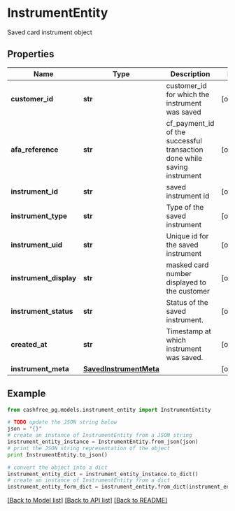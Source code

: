 # InstrumentEntity

Saved card instrument object

## Properties
Name | Type | Description | Notes
------------ | ------------- | ------------- | -------------
**customer_id** | **str** | customer_id for which the instrument was saved | [optional] 
**afa_reference** | **str** | cf_payment_id of the successful transaction done while saving instrument | [optional] 
**instrument_id** | **str** | saved instrument id | [optional] 
**instrument_type** | **str** | Type of the saved instrument | [optional] 
**instrument_uid** | **str** | Unique id for the saved instrument | [optional] 
**instrument_display** | **str** | masked card number displayed to the customer | [optional] 
**instrument_status** | **str** | Status of the saved instrument. | [optional] 
**created_at** | **str** | Timestamp at which instrument was saved. | [optional] 
**instrument_meta** | [**SavedInstrumentMeta**](SavedInstrumentMeta.md) |  | [optional] 

## Example

```python
from cashfree_pg.models.instrument_entity import InstrumentEntity

# TODO update the JSON string below
json = "{}"
# create an instance of InstrumentEntity from a JSON string
instrument_entity_instance = InstrumentEntity.from_json(json)
# print the JSON string representation of the object
print InstrumentEntity.to_json()

# convert the object into a dict
instrument_entity_dict = instrument_entity_instance.to_dict()
# create an instance of InstrumentEntity from a dict
instrument_entity_form_dict = instrument_entity.from_dict(instrument_entity_dict)
```
[[Back to Model list]](../README.md#documentation-for-models) [[Back to API list]](../README.md#documentation-for-api-endpoints) [[Back to README]](../README.md)


